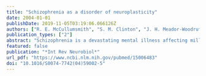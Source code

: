```yaml
---
title: "Schizophrenia as a disorder of neuroplasticity"
date: 2004-01-01
publishDate: 2019-11-05T03:19:06.066126Z
authors: ["R. E. McCullumsmith", "S. M. Clinton", "J. H. Meador-Woodruff"]
publication_types: ["2"]
abstract: "Schizophrenia is a devastating mental illness affecting millions worldwide with significant financial and emotional burdens for afflicted persons, their families, and society. Considering schizophrenia as a disorder of neuroplasticity permits integration of competing neurochemical and neurodevelopmental hypotheses. Recent advances have linked the pathophysiology of schizophrenia with abnormalities of the glutamate neurotransmitter system. Elements of glutamergic neurotransmission implicated in schizophrenia, including glutamate receptors and receptor-associated molecules, have critical roles in long-term potentiation, a molecular correlate of neuroplasticity. We suggest that schizophrenia can be considered a disorder of plasticity, associated with molecular abnormalities of the glutamate synapse."
featured: false
publication: "*Int Rev Neurobiol*"
url_pdf: "https://www.ncbi.nlm.nih.gov/pubmed/15006483"
doi: "10.1016/S0074-7742(04)59002-5"
---
```


